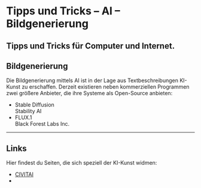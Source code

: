 # Tipps und Tricks&nbsp;– AI&nbsp;– Bildgenerierung  
Tipps und Tricks für Computer und Internet.
---

## Bildgenerierung
Die Bildgenerierung mittels AI ist in der Lage aus Textbeschreibungen KI-Kunst zu erschaffen. Derzeit existieren neben kommerziellen Programmen zwei größere Anbieter, die ihre Systeme als Open-Source anbieten:

* Stable Diffusion  
  Stability AI
* FLUX.1  
  Black Forest Labs Inc.

---

## Links
Hier findest du Seiten, die sich speziell der KI-Kunst widmen:

* [CIVITAI](https://civitai.com/)
* 
